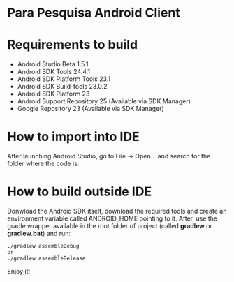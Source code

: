 Para Pesquisa Android Client
============================

# Requirements to build
* Android Studio Beta 1.5.1
* Android SDK Tools 24.4.1
* Android SDK Platform Tools 23.1
* Android SDK Build-tools 23.0.2
* Android SDK Platform 23
* Android Support Repository 25 (Available via SDK Manager)
* Google Repository 23 (Available via SDK Manager)

# How to import into IDE
After launching Android Studio, go to File -> Open... and search for the folder where the code is.

# How to build outside IDE
Donwload the Android SDK itself, download the required tools and create an environment variable called ANDROID_HOME pointing to it.
After, use the gradle wrapper available in the root folder of project (called **gradlew** or **gradlew.bat**) and run:
```
./gradlew assembleDebug
or
./gradlew assembleRelease
```

Enjoy it!
